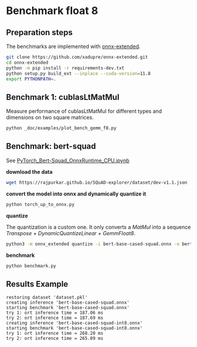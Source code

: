 # Benchmark float 8

## Preparation steps

The benchmarks are implemented with
[onnx-extended](https://github.com/xadupre/onnx-extended).

```bash
git clone https://github.com/xadupre/onnx-extended.git 
cd onnx-extended 
python -m pip install -r requirements-dev.txt 
python setup.py build_ext --inplace --cuda-version=11.8 
export PYTHONPATH=. 
```

## Benchmark 1: cublasLtMatMul

Measure performance of cublasLtMatMul for different types and dimensions
on two square matrices.

```bash
python _doc/examples/plot_bench_gemm_f8.py 
```

## Benchmark: bert-squad

See [PyTorch_Bert-Squad_OnnxRuntime_CPU.ipynb](https://github.com/microsoft/onnxruntime/blob/main/onnxruntime/python/tools/transformers/notebooks/PyTorch_Bert-Squad_OnnxRuntime_CPU.ipynb)

**download the data**

```bash
wget https://rajpurkar.github.io/SQuAD-explorer/dataset/dev-v1.1.json
```

**convert the model into onnx and dynamically quantize it**

```bash
python torch_up_to_onnx.py
```

**quantize**

The quantization is a custom one. It only converts a *MatMul* into
a sequence *Transpose + DynamicQuantizeLinear + GemmFloat8*.

```bash
python3 -m onnx_extended quantize -i bert-base-cased-squad.onnx -o bert-base-cased-squad-fp8.onnx -v -v -k fp8 -q -l
```

**benchmark**

```bash
python benchmark.py
```

## Results Example

```
restoring dataset 'dataset.pkl'
creating inference 'bert-base-cased-squad.onnx'
starting benchmark 'bert-base-cased-squad.onnx'
try 1: ort inference time = 187.06 ms
try 2: ort inference time = 187.69 ms
creating inference 'bert-base-cased-squad-int8.onnx'
starting benchmark 'bert-base-cased-squad-int8.onnx'
try 1: ort inference time = 268.20 ms
try 2: ort inference time = 265.09 ms
```
